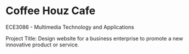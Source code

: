 # Coffee Houz Cafe
ECE3086 - Multimedia Technology and Applications 

Project Title: Design website for a business enterprise to promote a new innovative product or service. 
